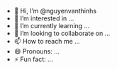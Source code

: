 - 👋 Hi, I’m @nguyenvanthinhs
- 👀 I’m interested in ...
- 🌱 I’m currently learning ...
- 💞️ I’m looking to collaborate on ...
- 📫 How to reach me ...
- 😄 Pronouns: ...
- ⚡ Fun fact: ...

<!---
nguyenvanthinhs/nguyenvanthinhs is a ✨ special ✨ repository because its `README.md` (this file) appears on your GitHub profile.
You can click the Preview link to take a look at your changes.
--->
